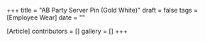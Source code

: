 +++
title = "AB Party Server Pin (Gold White)"
draft = false
tags = [Employee Wear]
date = ""

[Article]
contributors = []
gallery = []
+++